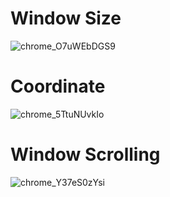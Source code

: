 # Window Size
![chrome_O7uWEbDGS9](https://github.com/Stilllee/FE-Browser101/assets/108785772/f96f0fe5-fe9c-462e-9d74-5cd5f8f3beab)

# Coordinate
![chrome_5TtuNUvkIo](https://github.com/Stilllee/FE-Browser101/assets/108785772/5e7794d7-eb84-4dca-a064-81406f01f030)

# Window Scrolling
![chrome_Y37eS0zYsi](https://github.com/Stilllee/FE-Browser101/assets/108785772/f8a98047-1c08-4241-ac85-2a4342394baa)
